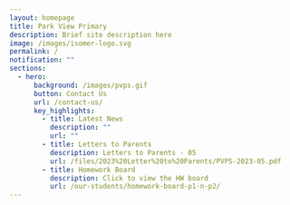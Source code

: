 ```yaml
---
layout: homepage
title: Park View Primary
description: Brief site description here
image: /images/isomer-logo.svg
permalink: /
notification: ""
sections:
  - hero:
      background: /images/pvps.gif
      button: Contact Us
      url: /contact-us/
      key_highlights:
        - title: Latest News
          description: ""
          url: ""
        - title: Letters to Parents
          description: Letters to Parents - 05
          url: /files/2023%20Letter%20to%20Parents/PVPS-2023-05.pdf
        - title: Homework Board
          description: Click to view the HW board
          url: /our-students/homework-board-p1-n-p2/
---
```


